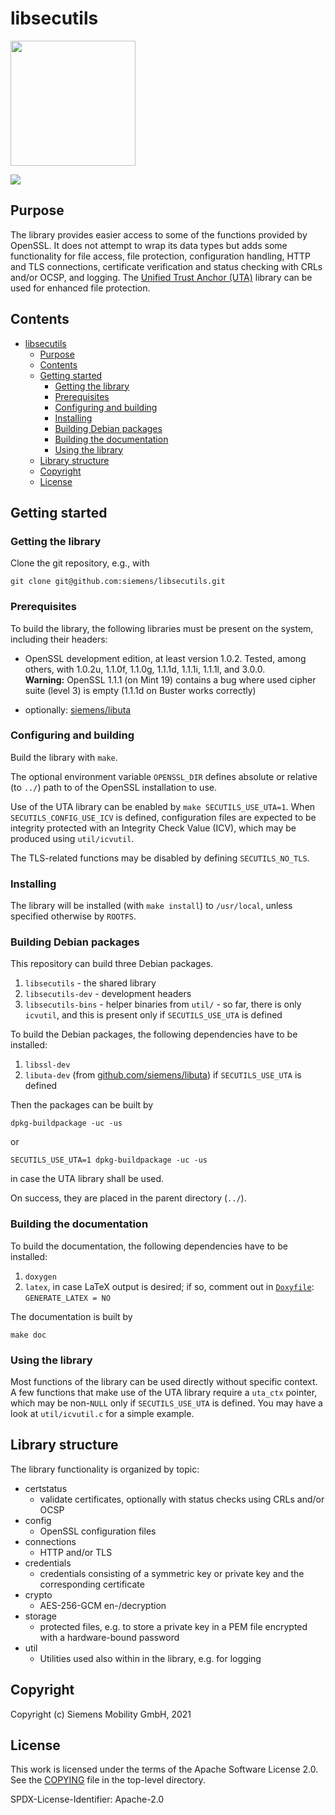 # libsecutils

<img src="libsecutils.svg" width="200">

[![](https://img.shields.io/badge/license-Apache%202.0-blue.svg)](COPYING)

## Purpose

The library provides easier access to some of the functions provided by OpenSSL.
It does not attempt to wrap its data types but adds some functionality for
file access, file protection, configuration handling, HTTP and TLS connections,
certificate verification and status checking with CRLs and/or OCSP, and logging.
The [Unified Trust Anchor (UTA)](https://github.com/siemens/libuta/) library
can be used for enhanced file protection.

## Contents

- [libsecutils](#libsecutils)
  - [Purpose](#purpose)
  - [Contents](#contents)
  - [Getting started](#getting-started)
    - [Getting the library](#getting-the-library)
    - [Prerequisites](#prerequisites)
    - [Configuring and building](#configuring-and-building)
    - [Installing](#installing)
    - [Building Debian packages](#building-the-debian-packages)
    - [Building the documentation](#building-the-documentation)
    - [Using the library](#using-the-library)
  - [Library structure](#library-structure)
  - [Copyright](#copyright)
  - [License](#license)

## Getting started


### Getting the library

Clone the git repository, e.g., with

`git clone git@github.com:siemens/libsecutils.git`


### Prerequisites 

To build the library, the following libraries must be present on the system, including their headers:

* OpenSSL development edition, at least version 1.0.2. Tested, among others,
  with 1.0.2u, 1.1.0f, 1.1.0g, 1.1.1d, 1.1.1i, 1.1.1l, and 3.0.0.<br>
  **Warning:** OpenSSL 1.1.1 (on Mint 19) contains a bug where used cipher suite (level 3) is empty (1.1.1d on Buster works correctly)

* optionally: [siemens/libuta](https://github.com/siemens/libuta)


### Configuring and building

Build the library with `make`.

The optional environment variable `OPENSSL_DIR` defines absolute or relative
(to `../`) path to of the OpenSSL installation to use.

Use of the UTA library can be enabled by `make SECUTILS_USE_UTA=1`.
When `SECUTILS_CONFIG_USE_ICV` is defined, configuration files are expected
to be integrity protected with an Integrity Check Value (ICV),
which may be produced using `util/icvutil`.

The TLS-related functions may be disabled by defining `SECUTILS_NO_TLS`.

### Installing

The library will be installed (with `make install`)
to `/usr/local`, unless specified otherwise by `ROOTFS`.

### Building Debian packages

This repository can build three Debian packages.

1. `libsecutils` - the shared library
2. `libsecutils-dev` - development headers
3. `libsecutils-bins` - helper binaries from `util/` - so far, there is only `icvutil`,
   and this is present only if `SECUTILS_USE_UTA` is defined

To build the Debian packages, the following dependencies have to be installed:
1. `libssl-dev`
2. `libuta-dev` (from [github.com/siemens/libuta](https://github.com/siemens/libuta))
   if `SECUTILS_USE_UTA` is defined

Then the packages can be built by
```
dpkg-buildpackage -uc -us
```
or
```
SECUTILS_USE_UTA=1 dpkg-buildpackage -uc -us
```
in case the UTA library shall be used.

On success, they are placed in the parent directory (`../`).

### Building the documentation

To build the documentation, the following dependencies have to be installed:
1. `doxygen`
2. `latex`, in case LaTeX output is desired; if so, comment out in [`Doxyfile`](Doxyfile): `GENERATE_LATEX = NO`

The documentation is built by
```
make doc
```

### Using the library

Most functions of the library can be used directly without specific context.
A few functions that make use of the UTA library require a `uta_ctx` pointer,
which may be non-`NULL` only if `SECUTILS_USE_UTA` is defined.
You may have a look at `util/icvutil.c` for a simple example.

## Library structure

The library functionality is organized by topic:

- certstatus
  - validate certificates, optionally with status checks using CRLs and/or OCSP
- config
  - OpenSSL configuration files
- connections
  - HTTP and/or TLS
- credentials
  - credentials consisting of a symmetric key or private key and the corresponding certificate
- crypto
  - AES-256-GCM en-/decryption
- storage
  - protected files, e.g. to store a private key in a PEM file encrypted with a hardware-bound password
- util
  - Utilities used also within in the library, e.g. for logging

## Copyright

Copyright (c) Siemens Mobility GmbH, 2021

## License

This work is licensed under the terms of the Apache Software License 2.0.
See the [COPYING](COPYING) file in the top-level directory.

SPDX-License-Identifier: Apache-2.0
